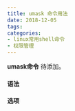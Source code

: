 ```yaml
---
title: umask 命令用法
date: 2018-12-05
tags:
categories: 
- linux常用shell命令
- 权限管理
---
```

**umask命令** 待添加。
<!-- more --> 
#### **语法**


#### **选项**
